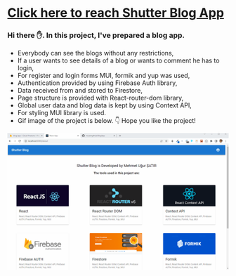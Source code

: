 # [Click here to reach Shutter Blog App](https://blog-ly4zr54y5-musatirgithub.vercel.app/)
<h3>Hi there ✋. In this project, I've prepared a blog app.</h3>
<ul>
  <li>Everybody can see the blogs without any restrictions,</li>
  <li>If a user wants to see details of a blog or wants to comment he has to login,</li>
  <li>For register and login forms MUI, formik and yup was used,</li>
  <li>Authentication provided by using Firebase Auth library,</li>
  <li>Data received from and stored to Firestore,</li>
  <li>Page structure is provided with React-router-dom library,</li>
  <li>Global user data and blog data is kept by using Context API,</li>
  <li>For styling MUI library is used.</li>
  <li>Gif image of the project is below. 👇 Hope you like the project! </li>
</ul>  
<div class="pics">
  <img src="https://github.com/musatirgithub/BlogApp/blob/master/BlogApp.gif?raw=true" width="600px">
</div>

